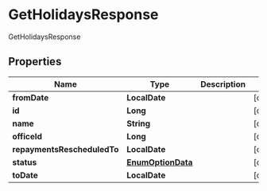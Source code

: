 

# GetHolidaysResponse

GetHolidaysResponse

## Properties

| Name | Type | Description | Notes |
|------------ | ------------- | ------------- | -------------|
|**fromDate** | **LocalDate** |  |  [optional] |
|**id** | **Long** |  |  [optional] |
|**name** | **String** |  |  [optional] |
|**officeId** | **Long** |  |  [optional] |
|**repaymentsRescheduledTo** | **LocalDate** |  |  [optional] |
|**status** | [**EnumOptionData**](EnumOptionData.md) |  |  [optional] |
|**toDate** | **LocalDate** |  |  [optional] |



